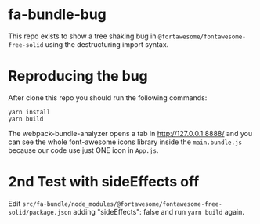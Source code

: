 # fa-bundle-bug

This repo exists to show a tree shaking bug in `@fortawesome/fontawesome-free-solid` using the destructuring import syntax.

# Reproducing the bug
After clone this repo you should run the following commands:

    yarn install
    yarn build

The webpack-bundle-analyzer opens a tab in http://127.0.0.1:8888/ and you can see the whole font-awesome icons library inside the `main.bundle.js` because our code use just ONE icon in `App.js`.

# 2nd Test with sideEffects off

Edit `src/fa-bundle/node_modules/@fortawesome/fontawesome-free-solid/package.json` adding "sideEffects": false and run `yarn build` again.
